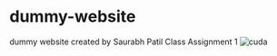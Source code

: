 # dummy-website
dummy website created by Saurabh Patil
Class Assignment 1
![cuda](https://user-images.githubusercontent.com/77136120/226554136-eed72860-62a3-42f4-ab0e-8bc7f25e6391.png)
